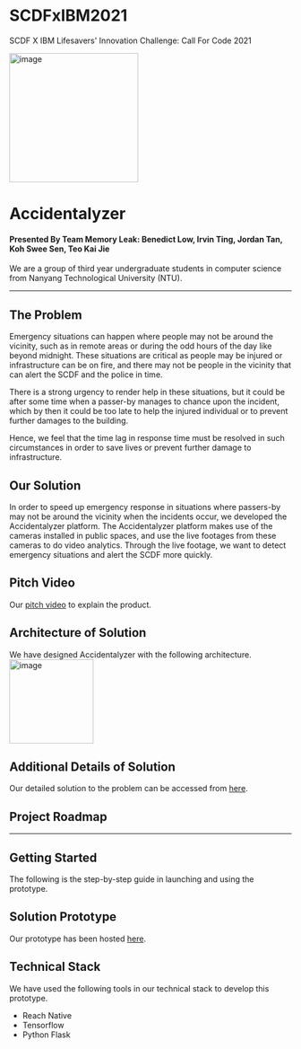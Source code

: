 # SCDFxIBM2021
SCDF X IBM Lifesavers' Innovation Challenge: Call For Code 2021

<img height="230" alt="image" src=https://user-images.githubusercontent.com/48685014/121552459-12164100-ca43-11eb-8a34-131bf0e19943.png> 

# Accidentalyzer
#### Presented By Team Memory Leak: Benedict Low, Irvin Ting, Jordan Tan, Koh Swee Sen, Teo Kai Jie
We are a group of third year undergraduate students in computer science from Nanyang Technological University (NTU).

-----
## The Problem
Emergency situations can happen where people may not be around the vicinity, such as in remote areas or during the odd hours of the day like beyond midnight. These situations are critical as people may be injured or infrastructure can be on fire, and there may not be people in the vicinity that can alert the SCDF and the police in time.

There is a strong urgency to render help in these situations, but it could be after some time when a passer-by manages to chance upon the incident, which by then it could be too late to help the injured individual or to prevent further damages to the building.

Hence, we feel that the time lag in response time must be resolved in such circumstances in order to save lives or prevent further damage to infrastructure.

## Our Solution
In order to speed up emergency response in situations where passers-by may not be around the vicinity when the incidents occur, we developed the Accidentalyzer platform. The Accidentalyzer platform makes use of the cameras installed in public spaces, and use the live footages from these cameras to do video analytics. Through the live footage, we want to detect emergency situations and alert the SCDF more quickly.

## Pitch Video
Our [pitch video]() to explain the product.

## Architecture of Solution
We have designed Accidentalyzer with the following architecture.
<img height="150" alt="image" src=https://user-images.githubusercontent.com/48685014/121551042-df1f7d80-ca41-11eb-9430-2fa774a082e6.png> 

## Additional Details of Solution
Our detailed solution to the problem can be accessed from [here](https://docs.google.com/document/d/12fKjA-bDnPPvvqrT0bRfAYwgy-JynCU1R4z0ZPEEsbg/edit).

## Project Roadmap

-----
## Getting Started
The following is the step-by-step guide in launching and using the prototype.

## Solution Prototype
Our prototype has been hosted [here]().

## Technical Stack
We have used the following tools in our technical stack to develop this prototype.
* Reach Native
* Tensorflow
* Python Flask
